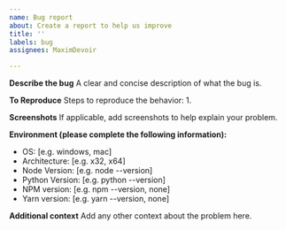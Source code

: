 ```yaml
---
name: Bug report
about: Create a report to help us improve
title: ''
labels: bug
assignees: MaximDevoir

---
```


**Describe the bug**
A clear and concise description of what the bug is.

**To Reproduce**
Steps to reproduce the behavior:
1.

**Screenshots**
If applicable, add screenshots to help explain your problem.

**Environment (please complete the following information):**
 - OS: [e.g. windows, mac]
 - Architecture: [e.g. x32, x64]
 - Node Version: [e.g. node --version]
 - Python Version: [e.g. python --version]
 - NPM version: [e.g. npm --version, none]
 - Yarn version: [e.g. yarn --version, none]

**Additional context**
Add any other context about the problem here.
